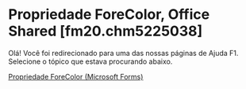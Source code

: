 
# Propriedade ForeColor, Office Shared [fm20.chm5225038]

Olá! Você foi redirecionado para uma das nossas páginas de Ajuda F1. Selecione o tópico que estava procurando abaixo.

[Propriedade ForeColor (Microsoft Forms)](http://msdn.microsoft.com/library/00b455d1-adce-ebb2-bb15-34cafebc5b75%28Office.15%29.aspx)
